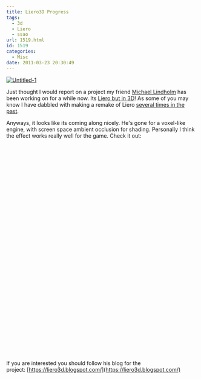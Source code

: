 ```yaml
---
title: Liero3D Progress
tags:
  - 3d
  - Liero
  - ssao
url: 1519.html
id: 1519
categories:
  - Misc
date: 2011-03-23 20:30:49
---
```


[![](https://mikecann.co.uk/wp-content/uploads/2011/03/Untitled-1.jpg "Untitled-1")](https://mikecann.co.uk/wp-content/uploads/2011/03/Untitled-1.jpg)

Just thought I would report on a project my friend [Michael Lindholm](https://liero3d.blogspot.com/) has been working on for a while now. Its [Liero but in 3D](https://liero3d.blogspot.com/2011/03/ladys-and-gents.html)! As some of you may know I have dabbled with making a remake of Liero [several times in the past](https://mikecann.co.uk/category/lieroxna/).

<!-- more -->

Anyways, it looks like its coming along nicely. He's gone for a voxel-like engine, with screen space ambient occlusion for shading. Personally I think the effect works really well for the game. Check it out:

<object width="700" height="555"><param name="movie" value="https://www.youtube.com/v/kWRnFeKRdvU?fs=1&amp;hl=en_GB&amp;rel=0" /><param name="allowFullScreen" value="true" /><param name="allowscriptaccess" value="always" /><embed type="application/x-shockwave-flash" width="700" height="555" src="https://www.youtube.com/v/kWRnFeKRdvU?fs=1&amp;hl=en_GB&amp;rel=0" allowfullscreen="true" allowscriptaccess="always"></embed></object>

If you are interested you should follow his blog for the project: [https://liero3d.blogspot.com/](https://liero3d.blogspot.com/)

